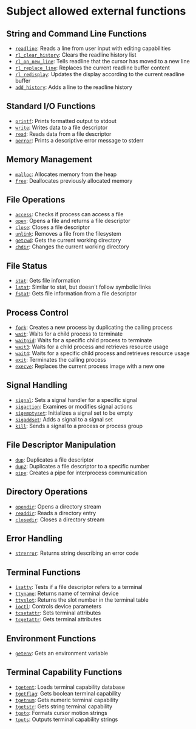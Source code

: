 # Subject allowed external functions

## String and Command Line Functions
- [`readline`](https://man7.org/linux/man-pages/man3/readline.3.html): Reads a line from user input with editing capabilities
- [`rl_clear_history`](https://man7.org/linux/man-pages/man3/history.3.html): Clears the readline history list
- [`rl_on_new_line`](https://man7.org/linux/man-pages/man3/readline.3.html): Tells readline that the cursor has moved to a new line
- [`rl_replace_line`](https://man7.org/linux/man-pages/man3/readline.3.html): Replaces the current readline buffer content
- [`rl_redisplay`](https://man7.org/linux/man-pages/man3/readline.3.html): Updates the display according to the current readline buffer
- [`add_history`](https://man7.org/linux/man-pages/man3/history.3.html): Adds a line to the readline history

## Standard I/O Functions
- [`printf`](https://man7.org/linux/man-pages/man3/printf.3.html): Prints formatted output to stdout
- [`write`](https://man7.org/linux/man-pages/man2/write.2.html): Writes data to a file descriptor
- [`read`](https://man7.org/linux/man-pages/man2/read.2.html): Reads data from a file descriptor
- [`perror`](https://man7.org/linux/man-pages/man3/perror.3.html): Prints a descriptive error message to stderr

## Memory Management
- [`malloc`](https://man7.org/linux/man-pages/man3/malloc.3.html): Allocates memory from the heap
- [`free`](https://man7.org/linux/man-pages/man3/free.3.html): Deallocates previously allocated memory

## File Operations
- [`access`](https://man7.org/linux/man-pages/man2/access.2.html): Checks if process can access a file
- [`open`](https://man7.org/linux/man-pages/man2/open.2.html): Opens a file and returns a file descriptor
- [`close`](https://man7.org/linux/man-pages/man2/close.2.html): Closes a file descriptor
- [`unlink`](https://man7.org/linux/man-pages/man2/unlink.2.html): Removes a file from the filesystem
- [`getcwd`](https://man7.org/linux/man-pages/man3/getcwd.3.html): Gets the current working directory
- [`chdir`](https://man7.org/linux/man-pages/man2/chdir.2.html): Changes the current working directory

## File Status
- [`stat`](https://man7.org/linux/man-pages/man2/stat.2.html): Gets file information
- [`lstat`](https://man7.org/linux/man-pages/man2/lstat.2.html): Similar to stat, but doesn't follow symbolic links
- [`fstat`](https://man7.org/linux/man-pages/man2/fstat.2.html): Gets file information from a file descriptor

## Process Control
- [`fork`](https://man7.org/linux/man-pages/man2/fork.2.html): Creates a new process by duplicating the calling process
- [`wait`](https://man7.org/linux/man-pages/man2/wait.2.html): Waits for a child process to terminate
- [`waitpid`](https://man7.org/linux/man-pages/man2/waitpid.2.html): Waits for a specific child process to terminate
- [`wait3`](https://man7.org/linux/man-pages/man2/wait3.2.html): Waits for a child process and retrieves resource usage
- [`wait4`](https://man7.org/linux/man-pages/man2/wait4.2.html): Waits for a specific child process and retrieves resource usage
- [`exit`](https://man7.org/linux/man-pages/man3/exit.3.html): Terminates the calling process
- [`execve`](https://man7.org/linux/man-pages/man2/execve.2.html): Replaces the current process image with a new one

## Signal Handling
- [`signal`](https://man7.org/linux/man-pages/man2/signal.2.html): Sets a signal handler for a specific signal
- [`sigaction`](https://man7.org/linux/man-pages/man2/sigaction.2.html): Examines or modifies signal actions
- [`sigemptyset`](https://man7.org/linux/man-pages/man3/sigemptyset.3.html): Initializes a signal set to be empty
- [`sigaddset`](https://man7.org/linux/man-pages/man3/sigaddset.3.html): Adds a signal to a signal set
- [`kill`](https://man7.org/linux/man-pages/man2/kill.2.html): Sends a signal to a process or process group

## File Descriptor Manipulation
- [`dup`](https://man7.org/linux/man-pages/man2/dup.2.html): Duplicates a file descriptor
- [`dup2`](https://man7.org/linux/man-pages/man2/dup2.2.html): Duplicates a file descriptor to a specific number
- [`pipe`](https://man7.org/linux/man-pages/man2/pipe.2.html): Creates a pipe for interprocess communication

## Directory Operations
- [`opendir`](https://man7.org/linux/man-pages/man3/opendir.3.html): Opens a directory stream
- [`readdir`](https://man7.org/linux/man-pages/man3/readdir.3.html): Reads a directory entry
- [`closedir`](https://man7.org/linux/man-pages/man3/closedir.3.html): Closes a directory stream

## Error Handling
- [`strerror`](https://man7.org/linux/man-pages/man3/strerror.3.html): Returns string describing an error code

## Terminal Functions
- [`isatty`](https://man7.org/linux/man-pages/man3/isatty.3.html): Tests if a file descriptor refers to a terminal
- [`ttyname`](https://man7.org/linux/man-pages/man3/ttyname.3.html): Returns name of terminal device
- [`ttyslot`](https://man7.org/linux/man-pages/man3/ttyslot.3.html): Returns the slot number in the terminal table
- [`ioctl`](https://man7.org/linux/man-pages/man2/ioctl.2.html): Controls device parameters
- [`tcsetattr`](https://man7.org/linux/man-pages/man3/tcsetattr.3.html): Sets terminal attributes
- [`tcgetattr`](https://man7.org/linux/man-pages/man3/tcgetattr.3.html): Gets terminal attributes

## Environment Functions
- [`getenv`](https://man7.org/linux/man-pages/man3/getenv.3.html): Gets an environment variable

## Terminal Capability Functions
- [`tgetent`](https://man7.org/linux/man-pages/man3/tgetent.3.html): Loads terminal capability database
- [`tgetflag`](https://man7.org/linux/man-pages/man3/tgetflag.3.html): Gets boolean terminal capability
- [`tgetnum`](https://man7.org/linux/man-pages/man3/tgetnum.3.html): Gets numeric terminal capability
- [`tgetstr`](https://man7.org/linux/man-pages/man3/tgetstr.3.html): Gets string terminal capability
- [`tgoto`](https://man7.org/linux/man-pages/man3/tgoto.3.html): Formats cursor motion strings
- [`tputs`](https://man7.org/linux/man-pages/man3/tputs.3.html): Outputs terminal capability strings
